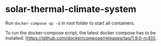 # solar-thermal-climate-system

Run `docker-compose up -d` in root folder to start all containers.

To run the docker-compose script, the latest docker compose has to be installed: [https://github.com/docker/compose/releases/tag/1.9.0-rc4]().
